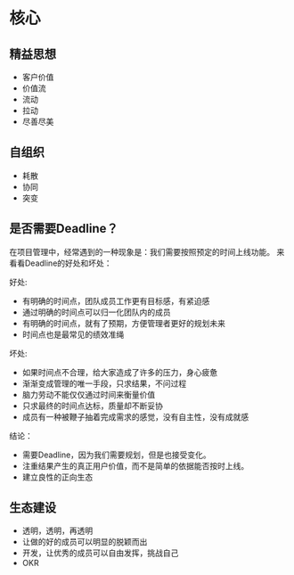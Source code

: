 # 核心
## 精益思想
* 客户价值
* 价值流
* 流动
* 拉动
* 尽善尽美

## 自组织
* 耗散
* 协同
* 突变

## 是否需要Deadline？
在项目管理中，经常遇到的一种现象是：我们需要按照预定的时间上线功能。
来看看Deadline的好处和坏处：

好处:
* 有明确的时间点，团队成员工作更有目标感，有紧迫感
* 通过明确的时间点可以归一化团队内的成员
* 有明确的时间点，就有了预期，方便管理者更好的规划未来
* 时间点也是最常见的绩效准绳

坏处:
* 如果时间点不合理，给大家造成了许多的压力，身心疲惫
* 渐渐变成管理的唯一手段，只求结果，不问过程
* 脑力劳动不能仅仅通过时间来衡量价值
* 只求最终的时间点达标，质量却不断妥协
* 成员有一种被鞭子抽着完成需求的感觉，没有自主性，没有成就感

结论：
* 需要Deadline，因为我们需要规划，但是也接受变化。
* 注重结果产生的真正用户价值，而不是简单的依据能否按时上线。
* 建立良性的正向生态

## 生态建设

* 透明，透明，再透明
* 让做的好的成员可以明显的脱颖而出
* 开发，让优秀的成员可以自由发挥，挑战自己
* OKR


